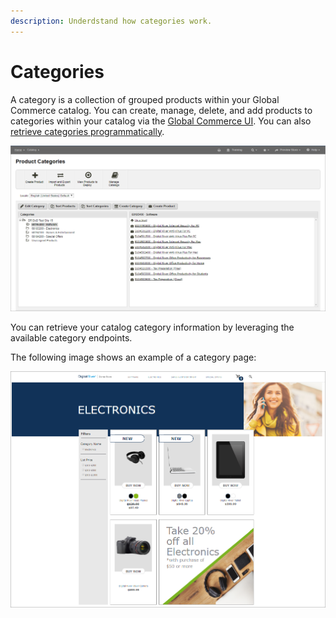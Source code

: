 ```yaml
---
description: Underdstand how categories work.
---
```


# Categories

A category is a collection of grouped products within your Global Commerce catalog. You can create, manage, delete, and add products to categories within your catalog via the [Global Commerce UI](https://gc.digitalriver.com/gc/ent/login.do). You can also [retrieve categories programmatically](../../../../shopper-apis/product-discovery/categories.md).

![](../../../../.gitbook/assets/product-categories.png)

You can retrieve your catalog category information by leveraging the available category endpoints.

The following image shows an example of a category page:

![](../../../../.gitbook/assets/category-example.png)
